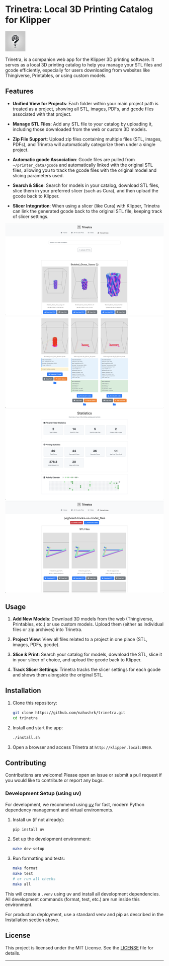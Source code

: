 # Trinetra: Local 3D Printing Catalog for Klipper

<img src="static/images/trinetra.jpeg" alt="Trinetra">

Trinetra, is a companion web app for the Klipper 3D printing software. It serves as a local 3D printing catalog to help you manage your STL files and gcode efficiently, especially for users
downloading from websites like Thingiverse, Printables, or using custom models.

## Features

- **Unified View for Projects**: Each folder within your main project path is treated as a project, showing all STL, images, PDFs, and gcode files associated with that project.

- **Manage STL Files**: Add any STL file to your catalog by uploading it, including those downloaded from the web or custom 3D models.

- **Zip File Support**: Upload zip files containing multiple files (STL, images, PDFs), and Trinetra will automatically categorize them under a single project.

- **Automatic gcode Association**: Gcode files are pulled from `~/printer_data/gcode` and automatically linked with the original STL files, allowing you to track the gcode files with the original
  model and slicing parameters used.

- **Search & Slice**: Search for models in your catalog, download STL files, slice them in your preferred slicer (such as Cura), and then upload the gcode back to Klipper.

- **Slicer Integration**: When using a slicer (like Cura) with Klipper, Trinetra can link the generated gcode back to the original STL file, keeping track of slicer settings.

<img src="static/images/screenshot_1.png" alt="Homepage shows all stl files in all folders">
<img src="static/images/screenshot_2.png" alt="Folder view shows all stl files in the folder">
<img src="static/images/screenshot_3.png" alt="Folder view shows associated gcode files">
<img src="static/images/screenshot_4.png" alt="Folder view shows associated image and PDF files">

## Usage

1. **Add New Models**: Download 3D models from the web (Thingiverse, Printables, etc.) or use custom models. Upload them (either as individual files or zip archives) into Trinetra.

2. **Project View**: View all files related to a project in one place (STL, images, PDFs, gcode).

3. **Slice & Print**: Search your catalog for models, download the STL, slice it in your slicer of choice, and upload the gcode back to Klipper.

4. **Track Slicer Settings**: Trinetra tracks the slicer settings for each gcode and shows them alongside the original STL.

## Installation

1. Clone this repository:

    ```bash
    git clone https://github.com/nahushrk/trinetra.git
    cd trinetra
    ```

2. Install and start the app:

    ```bash
    ./install.sh
    ```


3. Open a browser and access Trinetra at `http://klipper.local:8969`.

## Contributing

Contributions are welcome! Please open an issue or submit a pull request if you would like to contribute or report any bugs.

### Development Setup (using uv)

For development, we recommend using [uv](https://github.com/astral-sh/uv) for fast, modern Python dependency management and virtual environments.

1. Install uv (if not already):

    ```bash
    pip install uv
    ```

2. Set up the development environment:

    ```bash
    make dev-setup
    ```

3. Run formatting and tests:

    ```bash
    make format
    make test
    # or run all checks
    make all
    ```

This will create a `.venv` using uv and install all development dependencies. All development commands (format, test, etc.) are run inside this environment.

For production deployment, use a standard venv and pip as described in the Installation section above.

## License

This project is licensed under the MIT License. See the [LICENSE](LICENSE) file for details.

---
